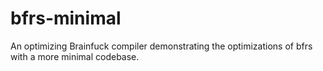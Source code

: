 # bfrs-minimal

An optimizing Brainfuck compiler demonstrating the optimizations of bfrs with a
more minimal codebase.
